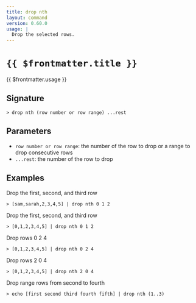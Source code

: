 ```yaml
---
title: drop nth
layout: command
version: 0.60.0
usage: |
  Drop the selected rows.
---
```


# `{{ $frontmatter.title }}`

<div style='white-space: pre-wrap;'>{{ $frontmatter.usage }}</div>

## Signature

`> drop nth (row number or row range) ...rest`

## Parameters

- `row number or row range`: the number of the row to drop or a range to drop consecutive rows
- `...rest`: the number of the row to drop

## Examples

Drop the first, second, and third row

```shell
> [sam,sarah,2,3,4,5] | drop nth 0 1 2
```

Drop the first, second, and third row

```shell
> [0,1,2,3,4,5] | drop nth 0 1 2
```

Drop rows 0 2 4

```shell
> [0,1,2,3,4,5] | drop nth 0 2 4
```

Drop rows 2 0 4

```shell
> [0,1,2,3,4,5] | drop nth 2 0 4
```

Drop range rows from second to fourth

```shell
> echo [first second third fourth fifth] | drop nth (1..3)
```
